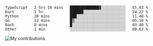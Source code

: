 <!--START_SECTION:waka-->

```text
TypeScript   2 hrs 16 mins   █████████████▓░░░░░░░░░░░   55.03 %
Dart         1 hr            ██████░░░░░░░░░░░░░░░░░░░   24.22 %
Python       28 mins         ███░░░░░░░░░░░░░░░░░░░░░░   11.48 %
Go           12 mins         █▒░░░░░░░░░░░░░░░░░░░░░░░   05.10 %
Bash         8 mins          █░░░░░░░░░░░░░░░░░░░░░░░░   03.40 %
Other        1 min           ░░░░░░░░░░░░░░░░░░░░░░░░░   00.63 %
```

<!--END_SECTION:waka-->
<img src="https://github-readme-streak-stats.herokuapp.com/?user=pahas&theme=white" alt="My contributions" />
